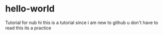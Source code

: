 # hello-world
Tutorial for nub
hi this is a tutorial since i am new to github u don't have to read this its a practice
